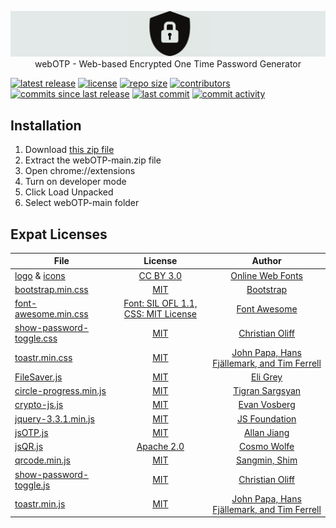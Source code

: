 <p align="center">
<a href="https://github.com/faizath/webOTP"><img src="logo.png" /></a>
webOTP - Web-based Encrypted One Time Password Generator
</p>

[![latest release](https://img.shields.io/github/release/faizath/webOTP.svg)](https://github.com/faizath/webOTP/releases)
[![license](https://img.shields.io/github/license/faizath/webOTP.svg)](https://github.com/faizath/webOTP/blob/main/LICENSE)
[![repo size](https://img.shields.io/github/repo-size/faizath/webOTP.svg)](https://github.com/faizath/webOTP)
[![contributors](https://img.shields.io/github/contributors/faizath/webOTP.svg)](https://github.com/faizath/webOTP/graphs/contributors)
[![commits since last release](https://img.shields.io/github/commits-since/faizath/webOTP/latest.svg)](https://github.com/faizath/webOTP/commits/main)
[![last commit](https://img.shields.io/github/last-commit/faizath/webOTP.svg)](https://github.com/faizath/webOTP/commits/main)
[![commit activity](https://img.shields.io/github/commit-activity/y/faizath/webOTP.svg)](https://github.com/faizath/webOTP/commits/main)

## Installation

1. Download [this zip file](https://github.com/faizath/webOTP/archive/refs/heads/main.zip)
2. Extract the webOTP-main.zip file
3. Open chrome://extensions
4. Turn on developer mode
5. Click Load Unpacked
6. Select webOTP-main folder

## Expat Licenses

File | License | Author 
---- |:-------:|:------:
[logo](https://github.com/faizath/webOTP/blob/main/logo.png) & [icons](https://github.com/faizath/webOTP/tree/main/src/icons) | [CC BY 3.0](https://creativecommons.org/licenses/by/3.0/) | [Online Web Fonts](https://www.onlinewebfonts.com)
[bootstrap.min.css](https://raw.githubusercontent.com/faizath/webOTP/main/src/css/bootstrap.min.css) | [MIT](https://github.com/twbs/bootstrap/blob/main/LICENSE) | [Bootstrap](https://github.com/twbs)
[font-awesome.min.css](https://raw.githubusercontent.com/faizath/webOTP/main/src/css/font-awesome.min.css) | [Font: SIL OFL 1.1, CSS: MIT License](https://fontawesome.com/license) | [Font Awesome](https://fontawesome.com/)
[show-password-toggle.css](https://raw.githubusercontent.com/faizath/webOTP/main/src/css/show-password-toggle.css) | [MIT](https://github.com/coliff/bootstrap-show-password-toggle/blob/main/LICENSE) | [Christian Oliff](https://github.com/coliff)
[toastr.min.css](https://raw.githubusercontent.com/faizath/webOTP/main/src/css/toastr.min.css) | [MIT](https://github.com/CodeSeven/toastr/blob/master/LICENSE) | [John Papa, Hans Fjällemark, and Tim Ferrell](https://github.com/CodeSeven)
[FileSaver.js](https://raw.githubusercontent.com/faizath/webOTP/main/src/js/FileSaver.js) | [MIT](https://github.com/eligrey/FileSaver.js/blob/master/LICENSE.md) | [Eli Grey](https://github.com/eligrey)
[circle-progress.min.js](https://raw.githubusercontent.com/faizath/webOTP/main/src/js/circle-progress.min.js) | [MIT](https://github.com/tigrr/circle-progress/blob/master/LICENSE) | [Tigran Sargsyan](https://github.com/tigrr)
[crypto-js.js](https://raw.githubusercontent.com/faizath/webOTP/main/src/js/crypto-js.js) | [MIT](https://github.com/brix/crypto-js/blob/master/LICENSE) | [Evan Vosberg](https://github.com/evanvosberg)
[jquery-3.3.1.min.js](https://raw.githubusercontent.com/faizath/webOTP/main/src/js/jquery-3.3.1.min.js) | [MIT](https://jquery.org/license/) | [JS Foundation](https://jquery.org)
[jsOTP.js](https://raw.githubusercontent.com/faizath/webOTP/main/src/js/jsOTP.js) | [MIT](https://github.com/jiangts/JS-OTP/blob/master/LICENSE) | [Allan Jiang](https://github.com/jiangts)
[jsQR.js](https://raw.githubusercontent.com/faizath/webOTP/main/src/js/jsQR.js) | [Apache 2.0](https://github.com/cozmo/jsQR/blob/master/LICENSE) | [Cosmo Wolfe](https://github.com/cozmo)
[qrcode.min.js](https://raw.githubusercontent.com/faizath/webOTP/main/src/js/qrcode.min.js) | [MIT](https://github.com/davidshimjs/qrcodejs/blob/master/LICENSE) | [Sangmin, Shim](https://github.com/davidshimjs)
[show-password-toggle.js](https://raw.githubusercontent.com/faizath/webOTP/main/src/js/show-password-toggle.js) | [MIT](https://github.com/coliff/bootstrap-show-password-toggle/blob/main/LICENSE) | [Christian Oliff](https://github.com/coliff)
[toastr.min.js](https://raw.githubusercontent.com/faizath/webOTP/main/src/js/toastr.min.js) | [MIT](https://github.com/CodeSeven/toastr/blob/master/LICENSE) | [John Papa, Hans Fjällemark, and Tim Ferrell](https://github.com/CodeSeven)
